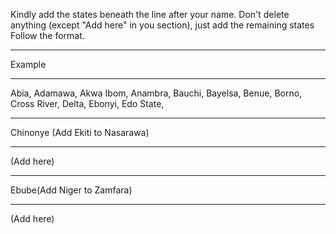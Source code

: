 Kindly add the states beneath the line after your name. Don't delete anything (except "Add here" in you section), just add the remaining states
<br/> Follow the format.<br/>

---

Example <br/>

---

Abia,
Adamawa,
Akwa Ibom,
Anambra,
Bauchi,
Bayelsa,
Benue,
Borno,
Cross River,
Delta,
Ebonyi,
Edo State,

---

Chinonye (Add Ekiti to Nasarawa)<br/>

---

(Add here)

---

Ebube(Add Niger to Zamfara) <br/>

---

(Add here)
